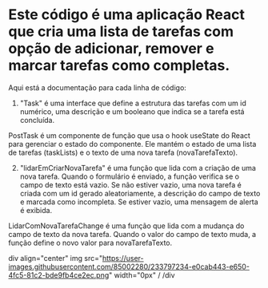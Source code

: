 # Este código é uma aplicação React que cria uma lista de tarefas com opção de adicionar, remover e marcar tarefas como completas.

Aqui está a documentação para cada linha de código:

1. "Task" é uma interface que define a estrutura das tarefas com um id numérico, uma descrição e um booleano que indica se a tarefa está concluída.

PostTask é um componente de função que usa o hook useState do React para gerenciar o estado do componente. Ele mantém o estado de uma lista de tarefas (taskLists) e o texto de uma nova tarefa (novaTarefaTexto).  

2. "lidarEmCriarNovaTarefa" é uma função que lida com a criação de uma nova tarefa. Quando o formulário é enviado, a função verifica se o campo de texto está vazio. Se não estiver vazio, uma nova tarefa é criada com um id gerado aleatoriamente, a descrição do campo de texto e marcada como incompleta. Se estiver vazio, uma mensagem de alerta é exibida.

LidarComNovaTarefaChange é uma função que lida com a mudança do campo de texto da nova tarefa. Quando o valor do campo de texto muda, a função define o novo valor para novaTarefaTexto.

div align="center"
img src="https://user-images.githubusercontent.com/85002280/233797234-e0cab443-e650-4fc5-81c2-bde9fb4ce2ec.png" width="0px" /
/div

